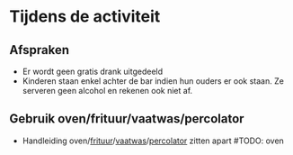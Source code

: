 # Tijdens de activiteit

## Afspraken

* Er wordt geen gratis drank uitgedeeld
* Kinderen staan enkel achter de bar indien hun ouders er ook staan. Ze serveren geen alcohol en rekenen ook niet af.

## Gebruik oven/frituur/vaatwas/percolator

* Handleiding oven/[frituur](../99_apparaten/gebruik_friteuse.md)/[vaatwas](../99_apparaten/gebruik_afwasmachine.md)/[percolator](../gebruik_percolator.md) zitten apart #TODO: oven
